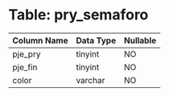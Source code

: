 # Table: pry_semaforo

| Column Name | Data Type | Nullable |
|-------------|-----------|----------|
| pje_pry | tinyint | NO |
| pje_fin | tinyint | NO |
| color | varchar | NO |
